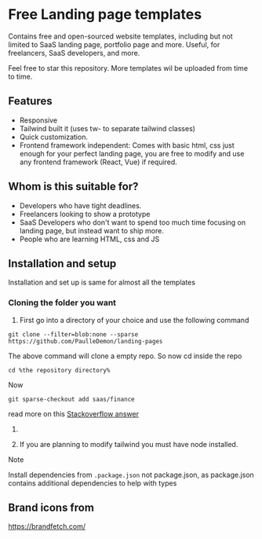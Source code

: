 # Free Landing page templates

Contains free and open-sourced website templates, including but not limited to SaaS landing page, portfolio page and more. Useful, for freelancers, SaaS developers, and more.

Feel free to star this repository. More templates wil be uploaded from time to time.

## Features
* Responsive
* Tailwind built it (uses tw- to separate tailwind classes)
* Quick customization.
* Frontend framework independent: Comes with basic html, css just enough for your perfect landing page, you are free to modify and use any frontend framework (React, Vue) if required.

## Whom is this suitable for?
* Developers who have tight deadlines.
* Freelancers looking to show a prototype
* SaaS Developers who don't want to spend too much time focusing on landing page, but instead want to ship more.
* People who are learning HTML, css and JS 


## Installation and setup
Installation and set up is same for almost all the templates

### Cloning the folder you want
1. First go into a directory of your choice and use the following command 
```
git clone --filter=blob:none --sparse  https://github.com/PaulleDemon/landing-pages
 ```
The above command will clone a empty repo. So now cd inside the repo 
``` 
cd %the repository directory%
```
Now
```
git sparse-checkout add saas/finance
``` 
read more on this [Stackoverflow answer](https://stackoverflow.com/a/73254328/15993687)


1. 

2. If you are planning to modify tailwind you must have node installed.



> [!NOTE] 
> Install dependencies from `.package.json` not package.json, as package.json contains additional dependencies to help with types




## Brand icons from
https://brandfetch.com/